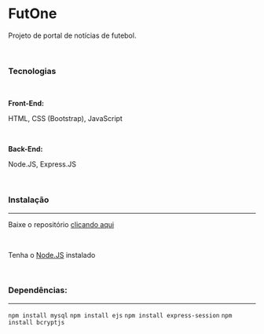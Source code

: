 # FutOne  

<p>Projeto de portal de notícias de futebol.</p>
<br>
<h3>Tecnologias</h3>
<br>
<p><strong>Front-End:</strong>
<br>
<p>HTML, CSS (Bootstrap), JavaScript</p>
<br>
<p><strong>Back-End:</strong>
<br>
<p>Node.JS, Express.JS</p>
<br>
<h3>Instalação</h3>
<hr>
<p>Baixe o repositório <a href='https://github.com/Guilherme0112/FutOne/archive/refs/heads/main.zip'>clicando aqui</a></p>
<br>
<p>Tenha o <a href='https://nodejs.org/pt/download/package-manager'>Node.JS</a> instalado</p>
<br>
<h3>Dependências:</h3>
<hr>
<code>npm install mysql</code>
<code>npm install ejs</code>
<code>npm install express-session</code>
<code>npm install bcryptjs</code>
